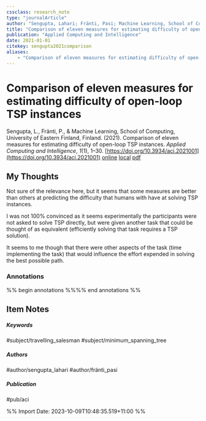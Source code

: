 ```yaml
---
cssclass: research_note
type: "journalArticle"
author: "Sengupta, Lahari; Fränti, Pasi; Machine Learning, School of Computing, University of Eastern Finland, Finland"
title: "Comparison of eleven measures for estimating difficulty of open-loop TSP instances"
publication: "Applied Computing and Intelligence"
date: 2021-01-01
citekey: sengupta2021comparison
aliases: 
    - "Comparison of eleven measures for estimating difficulty of open-loop TSP instances"
---
```


# Comparison of eleven measures for estimating difficulty of open-loop TSP instances

Sengupta, L., Fränti, P., & Machine Learning, School of Computing, University of Eastern Finland, Finland. (2021). Comparison of eleven measures for estimating difficulty of open-loop TSP instances. _Applied Computing and Intelligence_, _1_(1), 1–30. [https://doi.org/10.3934/aci.2021001](https://doi.org/10.3934/aci.2021001)
[online](http://zotero.org/users/local/kZl3QdXV/items/7DKTWV3Y) [local](zotero://select/library/items/7DKTWV3Y) [pdf](file:///home/gjc216/Zotero/storage/QGQG8JG5/Sengupta%20et%20al.%20-%202021%20-%20Comparison%20of%20eleven%20measures%20for%20estimating%20diffi.pdf)
 
## My Thoughts

Not sure of the relevance here, but it seems that some measures are better than others at predicting the difficulty that humans with have at solving TSP instances.

I was not 100% convinced as it seems experimentally the participants were not asked to solve TSP directly, but were given another task that could be thought of as equivalent (efficiently solving that task requires a TSP solution).

It seems to me though that there were other aspects of the task (time implementing the task) that would influence the effort expended in solving the best possible path.
 
### Annotations

%% begin annotations %%%% end annotations %%

## Item Notes

##### Keywords

#subject/travelling_salesman #subject/minimum_spanning_tree

##### Authors

#author/sengupta_lahari #author/fränti_pasi

##### Publication

#pub/aci


%% Import Date: 2023-10-09T10:48:35.519+11:00 %%
